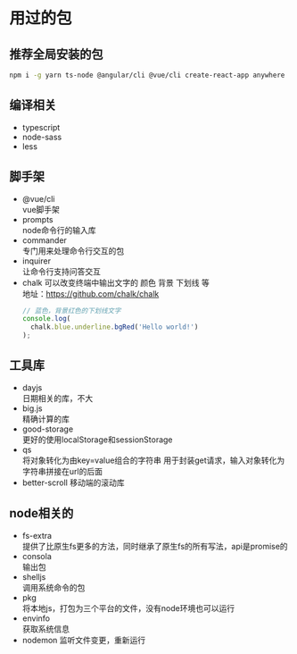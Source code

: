 # 用过的包

## 推荐全局安装的包
```bash
npm i -g yarn ts-node @angular/cli @vue/cli create-react-app anywhere
```

## 编译相关
- typescript
- node-sass
- less

## 脚手架
- @vue/cli    
  vue脚手架
- prompts  
  node命令行的输入库
- commander  
  专门用来处理命令行交互的包
- inquirer  
  让命令行支持问答交互
- chalk
  可以改变终端中输出文字的 颜色 背景 下划线 等  
  地址：https://github.com/chalk/chalk  
  ```js
  // 蓝色，背景红色的下划线文字
  console.log(
    chalk.blue.underline.bgRed('Hello world!')
  );
  ```

## 工具库
- dayjs  
  日期相关的库，不大
- big.js  
  精确计算的库
- good-storage  
  更好的使用localStorage和sessionStorage
- qs  
  将对象转化为由key=value组合的字符串
  用于封装get请求，输入对象转化为字符串拼接在url的后面
- better-scroll
  移动端的滚动库

## node相关的
- fs-extra  
  提供了比原生fs更多的方法，同时继承了原生fs的所有写法，api是promise的
- consola  
  输出包
- shelljs  
  调用系统命令的包
- pkg  
  将本地js，打包为三个平台的文件，没有node环境也可以运行
- envinfo  
  获取系统信息
- nodemon
  监听文件变更，重新运行  

